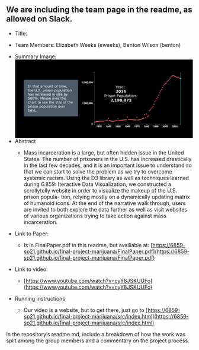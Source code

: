 ## We are including the team page in the readme, as allowed on Slack.

* Title:

* Team Members: Elizabeth Weeks (eweeks), Benton Wilson (benton)
* Summary Image: 
<img src="./people.png"
     alt="Markdown Monster icon"
     style="float: left; margin-right: 10px;" />

* Abstract
  * Mass incarceration is a large, but often hidden issue in the United States. The number of prisoners in the U.S. has increased drastically in the last few decades, and it is an important issue to understand so that we can start to solve the problem as we try to overcome systemic racism. Using the D3 library as well as techniques learned during 6.859: Iteractive Data Visualization, we constructed a scrollytelly website in order to visualize the makeup of the U.S. prison popula- tion, relying mostly on a dynamically updating matrix of humanoid icons. At the end of the narrative walk through, users are invited to both explore the data further as well as visit websites of various organizations trying to take action against mass incarceration.

* Link to Paper:
  * Is in FinalPaper.pdf in this readme, but availiable at: [https://6859-sp21.github.io/final-project-marijuana/FinalPaper.pdf](https://6859-sp21.github.io/final-project-marijuana/FinalPaper.pdf)
* Link to video:
  * [https://www.youtube.com/watch?v=cyY8JSKUUFo](https://www.youtube.com/watch?v=cyY8JSKUUFo)
* Running instructions
  * Our video is a website, but to get there, just go to [https://6859-sp21.github.io/final-project-marijuana/src/index.html](https://6859-sp21.github.io/final-project-marijuana/src/index.html)





In the repository’s readme.md, include a breakdown of how the work was split among the group members and a commentary on the project process.
